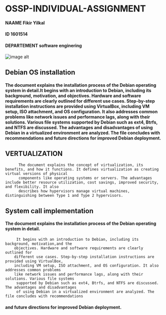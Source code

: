 # OSSP-INDIVIDUAL-ASSIGNMENT
   #### NAAME   Fikir Yilkal
   #### ID   1601514
   #### DEPARTEMENT   software enginering
 ![image alt](https://github.com/saran-yi/OSSP-INDIVIDUAL-ASSIGNMENT/blob/main/Debian-logo.jpg?raw=true)  
## Debian OS installation
#### The document explains the installation process of the Debian operating system in detail.It begins with an introduction to Debian, including its background,  motivation, and objectives. Hardware and software requirements are clearly outlined for different use cases. Step-by-step installation instructions are provided  using VirtualBox, including VM setup, ISO attachment, and OS configuration. It also addresses common problems like network issues and performance lags, along with  their solutions. Various file systems supported by Debian such as ext4, Btrfs, and NTFS are discussed. The advantages and disadvantages of using Debian in a virtualized environment are analyzed. The file concludes with recommendations and future directions for improved Debian deployment.     
## VERTUALIZATION
          The document explains the concept of virtualization, its benefits, and how it functions. It defines virtualization as creating virtual versions of physical 
          components like operating systems or servers. The advantages include better resource utilization, cost savings, improved security, and flexibility. It also 
          describes how hypervisors manage virtual machines, distinguishing between Type 1 and Type 2 hypervisors.
## System call implementation          
####     The document explains the installation process of the Debian operating system in detail.
         It begins with an introduction to Debian, including its background, motivation,and the
        objectives. Hardware and software requirements are clearly outlined for
        different use cases. Step-by-step installation instructions are provided using VirtualBox,
        including VM setup, ISO attachment, and OS configuration. It also addresses common problems
        like network issues and performance lags, along with their solutions. Various file systems 
         supported by Debian such as ext4, Btrfs, and NTFS are discussed. The advantages and disadvantages
         of using Debian in a virtualized environment are analyzed. The file concludes with recommendations
####         and future directions for improved Debian deployment.






